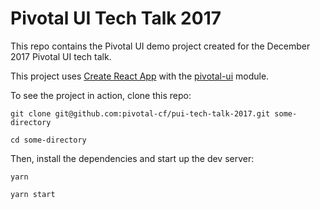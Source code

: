 # Pivotal UI Tech Talk 2017

This repo contains the Pivotal UI demo project created for the December 2017
Pivotal UI tech talk.

This project uses [Create React App](https://github.com/facebookincubator/create-react-app)
 with the [pivotal-ui](https://www.npmjs.com/package/pivotal-ui) module.

To see the project in action, clone this repo:

```
git clone git@github.com:pivotal-cf/pui-tech-talk-2017.git some-directory

cd some-directory
```

Then, install the dependencies and start up the dev server:

```
yarn

yarn start
```